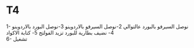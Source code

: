 # T4 
1- نوصل السيرفو بالبورد عالتوالي
2-نوصل السيرفو بالاردوينو 
3-نوصل البورد بالاردوينو 
4- نضيف بطارية للبورد تزيد الفولتج
5- كتابة الاكواد  
6- تشغيل
